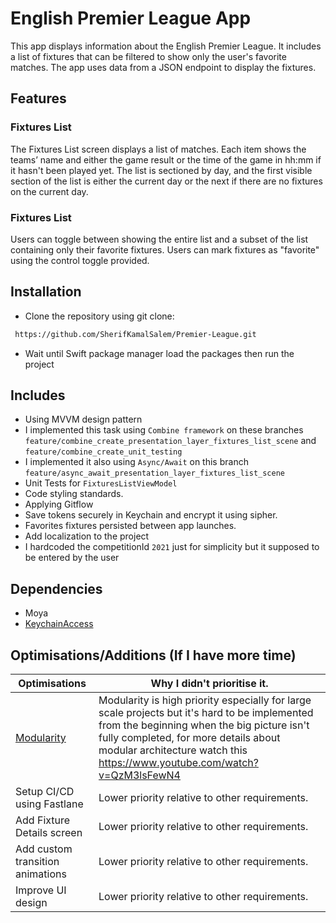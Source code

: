 
# English Premier League App

This app displays information about the English Premier League. It includes a list of fixtures that can be filtered to show only the user's favorite matches. The app uses data from a JSON endpoint to display the fixtures.

## Features

### Fixtures List

The Fixtures List screen displays a list of matches. Each item shows the teams’ name and either the game result or the time of the game in hh:mm if it hasn't been played yet. The list is sectioned by day, and the first visible section of the list is either the current day or the next if there are no fixtures on the current day.

### Fixtures List

Users can toggle between showing the entire list and a subset of the list containing only their favorite fixtures. Users can mark fixtures as "favorite" using the control toggle provided.


## Installation

- Clone the repository using git clone:

```bash
 https://github.com/SherifKamalSalem/Premier-League.git
```

- Wait until Swift package manager load the packages then run the project

## Includes

* Using MVVM design pattern
* I implemented this task using `Combine framework` on these branches `feature/combine_create_presentation_layer_fixtures_list_scene` and `feature/combine_create_unit_testing`
* I implemented it also using `Async/Await` on this branch `feature/async_await_presentation_layer_fixtures_list_scene`
* Unit Tests for `FixturesListViewModel`
* Code styling standards.
* Applying Gitflow
* Save tokens securely in Keychain and encrypt it using sipher.
* Favorites fixtures persisted between app launches.
* Add localization to the project
* I hardcoded the competitionId `2021` just for simplicity but it supposed to be entered by the user


## Dependencies

- Moya
- [KeychainAccess](https://github.com/kishikawakatsumi/KeychainAccess)


## Optimisations/Additions (If I have more time)

  Optimisations  | Why I didn't prioritise it.
  ------------- | ----------------------------
  [Modularity](https://tech.olx.com/modular-architecture-in-ios-c1a1e3bff8e9)  |  Modularity is high priority especially for large scale projects but it's hard to be implemented from the beginning when the big picture isn't fully completed, for more details about modular architecture watch this https://www.youtube.com/watch?v=QzM3lsFewN4
  Setup CI/CD using Fastlane  |  Lower priority relative to other requirements.
Add Fixture Details screen  |  Lower priority relative to other requirements.
  Add custom transition animations   | Lower priority relative to other requirements.
  Improve UI design   | Lower priority relative to other requirements.



